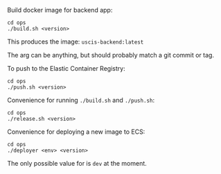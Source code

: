 Build docker image for backend app:

```
cd ops
./build.sh <version>
```

This produces the image: `uscis-backend:latest`

The <version> arg can be anything, but should probably match a git commit or tag.

To push to the Elastic Container Registry:

```
cd ops
./push.sh <version>
```

Convenience for running `./build.sh` and `./push.sh`:

```
cd ops
./release.sh <version>
```

Convenience for deploying a new image to ECS:

```
cd ops
./deployer <env> <version>
```

The only possible value for <env> is `dev` at the moment.

